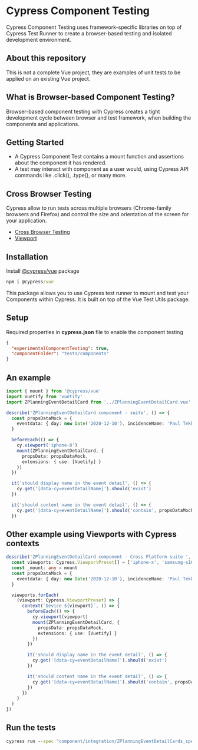 # Cypress Component Testing
Cypress Component Testing uses framework-specific libraries on top of Cypress Test Runner to create a browser-based testing and isolated development environment.

## About this repository
This is not a complete Vue project, they are examples of unit tests to be applied on an existing Vue project.

## What is Browser-based Component Testing?
Browser-based component testing with Cypress creates a tight development cycle between browser and test framework, when building the components and applications.

## Getting Started
- A Cypress Component Test contains a mount function and assertions about the component it has rendered.
- A test may interact with component as a user would, using Cypress API commands like .click(), .type(), or many more.

## Cross Browser Testing
Cypress allow to run tests across multiple browsers (Chrome-family browsers and Firefox) and control the size and orientation of the screen for your application.
- [Cross Browser Testing](https://docs.cypress.io/guides/guides/cross-browser-testing.html#Continuous-Integration-Strategies)
- [Viewport](https://docs.cypress.io/api/commands/viewport.html)

## Installation
Install [@cypress/vue](https://www.npmjs.com/package/@cypress/vue) package
```cmd
npm i @cypress/vue
```

This package allows you to use Cypress test runner to mount and test your Components within Cypress. It is built on top of the Vue Test Utils package.

## Setup
Required properties in <b>cypress.json</b> file to enable the component testing 

```json
{
  "experimentalComponentTesting": true,
  "componentFolder": "tests/components"
}
```

## An example
```typescript 
import { mount } from '@cypress/vue'
import Vuetify from 'vuetify'
import ZPlanningEventDetailCard from '../ZPlanningEventDetailCard.vue'

describe('ZPlanningEventDetailCard component - suite', () => {
  const propsDataMock = {
    eventdata: { day: new Date('2020-12-10'), incidenceName: 'Paul Tekken3' }
  }

  beforeEach(() => {
    cy.viewport('iphone-8')
    mount(ZPlanningEventDetailCard, {
      propsData: propsDataMock,
      extensions: { use: [Vuetify] }
    })
  })

  it('should display name in the event detail', () => {
    cy.get('[data-cy=eventDetailName]').should('exist')
  })

  it('should content name in the event detail', () => {
    cy.get('[data-cy=eventDetailName]').should('contain', propsDataMock.eventdata.incidenceName)
  })
```

## Other example using Viewports with Cypress contexts
```typescript
describe('ZPlanningEventDetailCard component - Cross Platform suite ', () => {
  const viewports: Cypress.ViewportPreset[] = ['iphone-x', 'samsung-s10', 'macbook-16']
  const _mount: any = mount
  const propsDataMock = {
    eventdata: { day: new Date('2020-12-10'), incidenceName: 'Paul Tekken3' }
  }

  viewports.forEach(
    (viewport: Cypress.ViewportPreset) => {
      context(`Device ${viewport}`, () => {
        beforeEach(() => {
          cy.viewport(viewport)
          mount(ZPlanningEventDetailCard, {
            propsData: propsDataMock,
            extensions: { use: [Vuetify] }
          })
        })

        it('should display name in the event detail', () => {
          cy.get('[data-cy=eventDetailName]').should('exist')
        })

        it('should content name in the event detail', () => {
          cy.get('[data-cy=eventDetailName]').should('contain', propsDataMock.eventdata.incidenceName)
        })
      })
    }
  )
})

```

## Run the tests
```cmd
cypress run --spec "component/integration/ZPlanningEventDetailCards_spec.js"
```